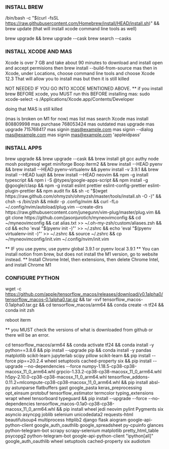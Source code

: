 ### INSTALL BREW
/bin/bash -c "$(curl -fsSL https://raw.githubusercontent.com/Homebrew/install/HEAD/install.sh)" && brew update
(that will install xcode command line tools as well)

brew upgrade && brew upgrade --cask
brew search --casks

### INSTALL XCODE AND MAS
Xcode is over 7 GB and take about 90 minutes to download and install
open and accept permisions
then brew install --build-from-source mas
then in Xcode, under Locations, choose command line tools and choose Xcode 12.3
That will allow you to install mas
but then it is still killed

NOT NEEDED IF YOU GO INTO XCODE MENTIONED ABOVE. 
** if you install brew BEFORE xcode, you MUST run this BEFORE installing mas: 
sudo xcode-select -s /Applications/Xcode.app/Contents/Developer

doing that MAS is still killed

(mas is broken on M1 for now)
mas list
mas search Xcode
mas install 808809998
mas purchase 768053424
mas outdated
mas upgrade
mas upgrade 715768417
mas signin mas@example.com
mas signin --dialog mas@example.com
mas signin mas@example.com 'appleidpass'

### INSTALL APPS
brew upgrade && brew upgrade --cask && brew install git gcc authy node mosh postgresql wget miniforge Boop iterm2 && brew install --HEAD pyenv && brew install --HEAD pyenv-virtualenv && pyenv install -v 3.9.1 && brew install --HEAD luajit && brew install --HEAD neovim && npm -g install typescript && npm i -S @types/google-apps-script && npm install -g @google/clasp && npm -g install eslint prettier eslint-config-prettier eslint-plugin-prettier && npm audit fix && sh -c "$(wget https://raw.github.com/ohmyzsh/ohmyzsh/master/tools/install.sh -O -)" && chsh -s /bin/zsh && mkdir -p .config/nvim && curl -fLo ~/.config/nvim/autoload/plug.vim --create-dirs https://raw.githubusercontent.com/junegunn/vim-plug/master/plug.vim && git clone https://github.com/jasonjurotich/myneovimconfig && cd ~/myneovimconfig && cat alias.txt >> ~/.oh-my-zsh/custom/aliases.zsh && cd && echo 'eval "$(pyenv init -)"' >> ~/.zshrc && echo 'eval "$(pyenv virtualenv-init -)"' >> ~/.zshrc && source ~/.zshrc && cp ~/myneovimconfig/init.vim ~/.config/nvim/init.vim

** IF you use pyenv, use pyenv global 3.9.1 or pyenv local 3.9.1
** You can install notion from brew, but does not install the M1 version, go to website instead.
** Install Chrome Intel, then extensions, then delete Chrome Intel, and install Chrome M1

### CONFIGURE PYTHON
wget -c https://github.com/apple/tensorflow_macos/releases/download/v0.1alpha0/tensorflow_macos-0.1alpha0.tar.gz && tar -xvf tensorflow_macos-0.1alpha0.tar.gz && cd tensorflow_macos/arm64 && conda create -n tf24 && conda init zsh 

reboot iterm

** you MUST check the versions of what is downloaded from github or there will be an error. 

cd tensorflow_macos/arm64 && conda activate tf24 && conda install -y python==3.8.6 && pip install --upgrade pip && conda install -y pandas matplotlib scikit-learn jupyterlab scipy pillow scikit-learn && pip install --force pip==20.2.4 wheel setuptools cached-property six && pip install --upgrade --no-dependencies --force numpy-1.18.5-cp38-cp38-macosx_11_0_arm64.whl grpcio-1.33.2-cp38-cp38-macosx_11_0_arm64.whl h5py-2.10.0-cp38-cp38-macosx_11_0_arm64.whl tensorflow_addons-0.11.2+mlcompute-cp38-cp38-macosx_11_0_arm64.whl && pip install absl-py astunparse flatbuffers gast google_pasta keras_preprocessing opt_einsum protobuf tensorflow_estimator termcolor typing_extensions wrapt wheel tensorboard typeguard && pip install --upgrade --force --no-dependencies tensorflow_macos-0.1a0-cp38-cp38-macosx_11_0_arm64.whl && pip install wheel jedi neovim pylint Pygments six asyncio asyncpg joblib selenium unicodedata2 requests-html beautifulsoup4 multiprocess httplib2 django flask aiogram google-api-python-client google_auth_oauthlib google_spreadsheet py-cpuinfo glances python-telegram-bot scrapy scrapy-selenium matplotlib pretty_html_table psycopg2 python-telegram-bot google-api-python-client "ipython[all]" google_auth_oauthlib wheel setuptools cached-property six audiotsm

